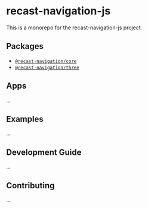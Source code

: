 # recast-navigation-js

This is a monorepo for the recast-navigation-js project.

## Packages

- [`@recast-navigation/core`](packages/recast-navigation-core/README.md)
- [`@recast-navigation/three`](packages/recast-navigation-geometry/README.md)

## Apps

...

## Examples

...

## Development Guide

...

## Contributing

...
